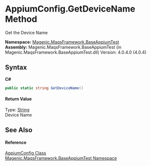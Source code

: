 # AppiumConfig.GetDeviceName Method 
 

Get the Device Name

**Namespace:**&nbsp;<a href="#/MAQS_4/Appium_AUTOGENERATED/Magenic-MaqsFramework-BaseAppiumTest_Namespace">Magenic.MaqsFramework.BaseAppiumTest</a><br />**Assembly:**&nbsp;Magenic.MaqsFramework.BaseAppiumTest (in Magenic.MaqsFramework.BaseAppiumTest.dll) Version: 4.0.4.0 (4.0.4)

## Syntax

**C#**<br />
``` C#
public static string GetDeviceName()
```


#### Return Value
Type: <a href="http://msdn2.microsoft.com/en-us/library/s1wwdcbf" target="_blank">String</a><br />Device Name

## See Also


#### Reference
<a href="#/MAQS_4/Appium_AUTOGENERATED/AppiumConfig_Class">AppiumConfig Class</a><br /><a href="#/MAQS_4/Appium_AUTOGENERATED/Magenic-MaqsFramework-BaseAppiumTest_Namespace">Magenic.MaqsFramework.BaseAppiumTest Namespace</a><br />